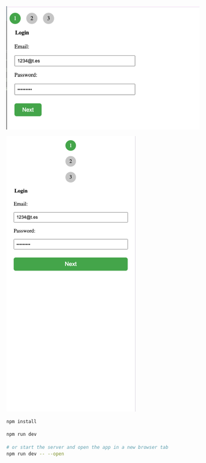 ![Desktop View](assets/1desk.png)

![Mobile View](assets/2mobile.png)


```sh
npm install

npm run dev

# or start the server and open the app in a new browser tab
npm run dev -- --open
```


